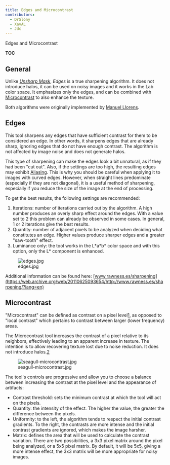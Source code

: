 ```yaml
---
title: Edges and Microcontrast
contributors:
  - DrSlony
  - XavAL
  - Jdc
---
```


<div class="pagetitle">

Edges and Microcontrast

</div>

__TOC__

## General

Unlike *[Unsharp Mask](Sharpening#Unsharp_Mask.md)*, *Edges* is
a true sharpening algorithm. It does not introduce halos, it can be used
on noisy images and it works in the Lab color space. It emphasizes only
the edges, and can be combined with
[Microcontrast](Edges_and_Microcontrast#Microcontrast.md) to
also enhance the texture.

Both algorithms were originally implemented by [Manuel
Llorens](https://github.com/ManuelLlorens).

## Edges

This tool sharpens any edges that have sufficient contrast for them to
be considered an edge. In other words, it sharpens edges that are
already sharp, ignoring edges that do not have enough contrast. The
algorithm is not affected by image noise and does not generate halos.

This type of sharpening can make the edges look a bit unnatural, as if
they had been "cut out". Also, if the settings are too high, the
resulting edges may exhibit
[Aliasing](https://en.wikipedia.org/wiki/Aliasing). This is why you
should be careful when applying it to images with curved edges. However,
when straight lines predominate (especially if they are not diagonal),
it is a useful method of sharpening, especially if you reduce the size
of the image at the end of processing.

To get the best results, the following settings are recommended:

1.  Iterations: number of iterations carried out by the algorithm. A
    high number produces an overly sharp effect around the edges. With a
    value set to 2 this problem can already be observed in some cases.
    In general, 1 or 2 iterations give the best results.
2.  Quantity: number of adjacent pixels to be analyzed when deciding
    what constitutes an edge. Higher values produce sharper edges and a
    greater "saw-tooth" effect.
3.  Luminance only: the tool works in the L\*a\*b\* color space and with
    this option, only the L\* component is enhanced.

<figure>
<img src="/images/edges.jpg" title="edges.jpg" />
<figcaption>edges.jpg</figcaption>
</figure>

Additional information can be found here:
[www.rawness.es/sharpening](https://web.archive.org/web/20110625093654/http://www.rawness.es/sharpening/?lang=en)

## Microcontrast

"Microcontrast" can be defined as contrast on a pixel
level[1](https://web.archive.org/web/20110625093654/http://www.rawness.es/sharpening/?lang=en#comment-306),
as opposed to "local contrast" which pertains to contrast between larger
(lower frequency) areas.

The Microcontrast tool increases the contrast of a pixel relative to its
neighbors, effectively leading to an apparent increase in texture. The
intention is to allow recovering texture lost due to noise reduction. It
does not introduce
halos.[2](https://web.archive.org/web/20100324142513/http://www.rawness.es/contraste-local-y-microcontraste/?lang=en)

<figure>
<img src="/images/seagull-microcontrast.jpg"
title="seagull-microcontrast.jpg" />
<figcaption>seagull-microcontrast.jpg</figcaption>
</figure>

The tool's controls are progressive and allow you to choose a balance
between increasing the contrast at the pixel level and the appearance of
artifacts:

- Contrast threshold: sets the minimum contrast at which the tool will
  act on the pixels.
- Quantity: the intensity of the effect. The higher the value, the
  greater the difference between the pixels.
- Uniformity: to the left, the algorithm tends to respect the initial
  contrast gradients. To the right, the contrasts are more intense and
  the initial contrast gradients are ignored, which makes the image
  harsher.
- Matrix: defines the area that will be used to calculate the contrast
  variation. There are two possibilities, a 3x3 pixel matrix around the
  pixel being analyzed, or a 5x5 pixel matrix. By default, it will be
  5x5, giving a more intense effect, the 3x3 matrix will be more
  appropriate for noisy images.
